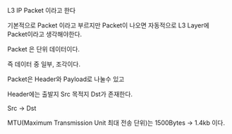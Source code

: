 L3 IP Packet 이라고 한다

기본적으로 Packet 이라고 부르지만
Packet이 나오면 자동적으로 L3 Layer에 Packet이라고 생각해야한다.

Packet 은 단위 데이터이다.

즉 데이터 중 일부, 조각이다.

Packet은 Header와 Payload로 나눌수 있고

Header에는 
출발지 Src 목적지 Dst가 존재한다.

Src -> Dst

MTU(Maximum Transmission Unit 최대 전송 단위)는 1500Bytes -> 1.4kb 이다.